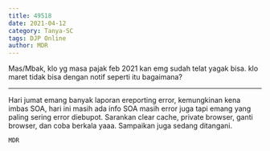 ```yaml
---
title: 49518
date: 2021-04-12
category: Tanya-SC
tags: DJP Online
author: MDR
---
```


Mas/Mbak, klo yg masa pajak feb 2021 kan emg sudah telat yagak bisa. klo maret tidak bisa dengan notif seperti itu bagaimana?

---

Hari jumat emang banyak laporan ereporting error, kemungkinan kena imbas SOA, hari ini masih ada info SOA masih error juga tapi emang yang paling sering error diebupot. Sarankan clear cache, private browser, ganti browser, dan coba berkala yaaa. Sampaikan juga sedang ditangani.

`MDR`
